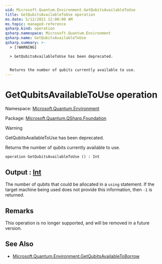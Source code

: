 ```yaml
---
uid: Microsoft.Quantum.Environment.GetQubitsAvailableToUse
title: GetQubitsAvailableToUse operation
ms.date: 5/12/2021 12:00:00 AM
ms.topic: managed-reference
qsharp.kind: operation
qsharp.namespace: Microsoft.Quantum.Environment
qsharp.name: GetQubitsAvailableToUse
qsharp.summary: >-
  > [!WARNING]

  > GetQubitsAvailableToUse has been deprecated.


  Returns the number of qubits currently available to use.
---
```


# GetQubitsAvailableToUse operation

Namespace: [Microsoft.Quantum.Environment](xref:Microsoft.Quantum.Environment)

Package: [Microsoft.Quantum.QSharp.Foundation](https://nuget.org/packages/Microsoft.Quantum.QSharp.Foundation)


> [!WARNING]
> GetQubitsAvailableToUse has been deprecated.

Returns the number of qubits currently available to use.

```qsharp
operation GetQubitsAvailableToUse () : Int
```


## Output : [Int](xref:microsoft.quantum.qsharp.valueliterals#int-literals)

The number of qubits that could be allocated in a `using` statement.If the target machine being used does not provide this information, then`-1` is returned.

## Remarks

This operation is no longer supported, and will be removed in a futureversion.

## See Also

- [Microsoft.Quantum.Environment.GetQubitsAvailableToBorrow](xref:Microsoft.Quantum.Environment.GetQubitsAvailableToBorrow)